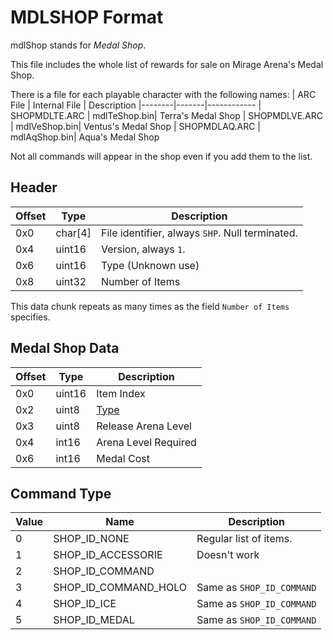 # MDLSHOP Format

mdlShop stands for *Medal Shop*.

This file includes the whole list of rewards for sale on Mirage Arena's Medal Shop.

There is a file for each playable character with the following names:
| ARC File | Internal File  | Description
|--------|-------|------------
| SHOPMDLTE.ARC | mdlTeShop.bin| Terra's Medal Shop
| SHOPMDLVE.ARC | mdlVeShop.bin| Ventus's Medal Shop
| SHOPMDLAQ.ARC | mdlAqShop.bin| Aqua's Medal Shop

Not all commands will appear in the shop even if you add them to the list.

## Header

| Offset | Type  | Description
|--------|-------|------------
| 0x0     | char[4]   | File identifier, always `SHP`. Null terminated.
| 0x4     | uint16  | Version, always `1`.
| 0x6     | uint16  | Type (Unknown use)
| 0x8     | uint32  | Number of Items

This data chunk repeats as many times as the field `Number of Items` specifies.

## Medal Shop Data

| Offset | Type  | Description
|--------|-------|------------
| 0x0     | uint16   | Item Index
| 0x2     | uint8   | [Type](#Command-Type)
| 0x3     | uint8   | Release Arena Level
| 0x4     | int16   | Arena Level Required
| 0x6     | int16   | Medal Cost

## Command Type

| Value | Name  | Description
|--------|-------|------------
| 0     | SHOP_ID_NONE   | Regular list of items.
| 1     | SHOP_ID_ACCESSORIE   | Doesn't work
| 2     | SHOP_ID_COMMAND   | 
| 3     | SHOP_ID_COMMAND_HOLO   | Same as `SHOP_ID_COMMAND`
| 4     | SHOP_ID_ICE   | Same as `SHOP_ID_COMMAND`
| 5     | SHOP_ID_MEDAL   | Same as `SHOP_ID_COMMAND`